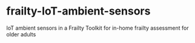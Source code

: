 # frailty-IoT-ambient-sensors
IoT ambient sensors in a Frailty Toolkit for in-home frailty assessment for older adults
